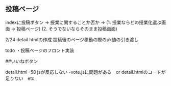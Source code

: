 ## 投稿ページ

indexに投稿ボタン -> 授業に関することか否か -> (1. 授業ならどの授業化選ぶ画面 -> 投稿ページ) (2. そうでないならそのまま投稿画面)

2/24
detail.htmlの作成
投稿後のページ移動の際のpk値の引き渡し

todo
・投稿ページのフロント実装


##いいねボタン

detail.html -58 jsが反応しない
-vote.jsに問題がある　or detail.htmlのコードが足りない　etc
